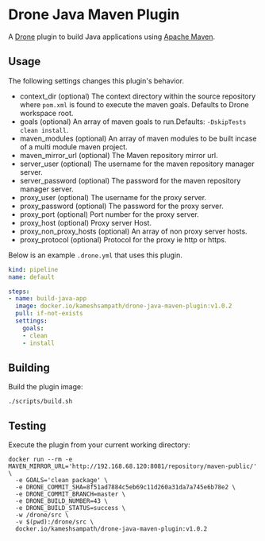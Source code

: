 # Drone Java Maven Plugin

A [Drone](https://drone.io) plugin to build Java applications using [Apache Maven](https://maven.apache.org).

## Usage

The following settings changes this plugin's behavior.

* context_dir (optional) The context directory within the source repository where `pom.xml` is found to execute the maven goals. Defaults to Drone workspace root.
* goals (optional) An array of maven goals to run.Defaults: `-DskipTests clean install`.
* maven_modules (optional) An array of maven modules to be built incase of a multi module maven project.
* maven_mirror_url (optional) The Maven repository mirror url.
* server_user (optional) The username for the maven repository manager server.
* server_password (optional) The password for the maven repository manager server.
* proxy_user (optional) The username for the proxy server.
* proxy_password (optional) The password for the proxy server.
* proxy_port (optional) Port number for the proxy server.
* proxy_host (optional) Proxy server Host.
* proxy_non_proxy_hosts (optional) An array of non proxy server hosts.
* proxy_protocol (optional) Protocol for the proxy ie http or https.

Below is an example `.drone.yml` that uses this plugin.

```yaml
kind: pipeline
name: default

steps:
- name: build-java-app
  image: docker.io/kameshsampath/drone-java-maven-plugin:v1.0.2
  pull: if-not-exists
  settings:
    goals: 
    - clean 
    - install 
```

## Building

Build the plugin image:

```text
./scripts/build.sh
```

## Testing

Execute the plugin from your current working directory:

```text
docker run --rm -e MAVEN_MIRROR_URL='http://192.168.68.120:8081/repository/maven-public/' \
  -e GOALS='clean package' \
  -e DRONE_COMMIT_SHA=8f51ad7884c5eb69c11d260a31da7a745e6b78e2 \
  -e DRONE_COMMIT_BRANCH=master \
  -e DRONE_BUILD_NUMBER=43 \
  -e DRONE_BUILD_STATUS=success \
  -w /drone/src \
  -v $(pwd):/drone/src \
  docker.io/kameshsampath/drone-java-maven-plugin:v1.0.2
```
